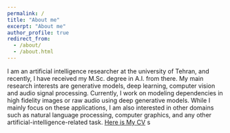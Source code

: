 ```yaml
---
permalink: /
title: "About me"
excerpt: "About me"
author_profile: true
redirect_from: 
  - /about/
  - /about.html
---
```


I am an artificial intelligence researcher at the university of Tehran, and recently, I have received my M.Sc. degree in A.I. from there. My main research interests are generative models, deep learning, computer vision and audio signal processing. Currently, I work on modeling dependencies in high fidelity images or raw audio using deep generative models. While I mainly focus on these applications, I am also interested in other domains such as natural language processing, computer graphics, and any other artificial-intelligence-related task. [Here is My CV](https://github.com/hamedhaghighi/hamedhaghighi.github.io/blob/master/Hamed_CV.pdf) s